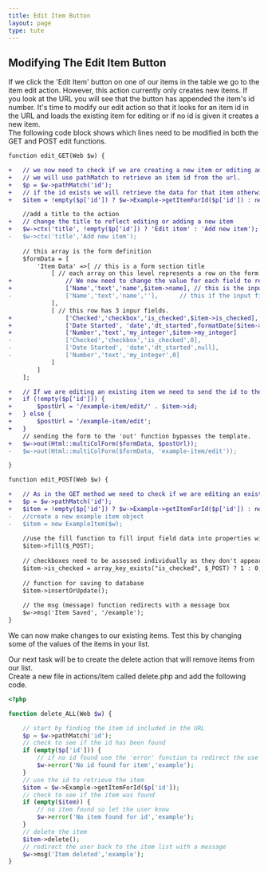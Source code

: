 ```yaml
---
title: Edit Item Button
layout: page
type: tute
---
```



## Modifying The Edit Item Button

If we click the 'Edit Item' button on one of our items in the table we go to the item edit action. However, this action currently only creates new items. If you look at the URL you will see that the button has appended the item's id number. It's time to modify our edit action so that it looks for an item id in the URL and loads the existing item for editing or if no id is given it creates a new item. <br/>
The following code block shows which lines need to be modified in both the GET and POST edit functions.
```diff
function edit_GET(Web $w) {

+   // we now need to check if we are creating a new item or editing an existing one
+   // we will use pathMatch to retrieve an item id from the url.
+   $p = $w->pathMatch('id');
+   // if the id exists we will retrieve the data for that item otherwise we will create a new item. 
+   $item = !empty($p['id']) ? $w->Example->getItemForId($p['id']) : new ExampleItem($w);

    //add a title to the action
+   // change the title to reflect editing or adding a new item
+   $w->ctx('title', !empty($p['id']) ? 'Edit item' : 'Add new item');
-   $w->ctx('title','Add new item');
    
    // this array is the form definition
    $formData = [
        'Item Data' =>[ // this is a form section title
            [ // each array on this level represents a row on the form. This row has only a single input.
+               // We now need to change the value for each field to reflect the values of the item we are editing. 
+               ['Name','text','name',$item->name], // this is the input field definition. [Label, type, name, value]
-               ['Name','text','name',''],      // this if the input field definition. [Label, type, name, value]
            ],
            [ // this row has 3 inpur fields.
+               ['Checked','checkbox','is_checked',$item->is_checked],
+               ['Date Started', 'date','dt_started',formatDate($item->dt_started)],
+               ['Number','text','my_integer',$item->my_integer]
-               ['Checked','checkbox','is_checked',0],
-               ['Date Started', 'date','dt_started',null],
-               ['Number','text','my_integer',0]
            ]
        ]
    ];

+   // If we are editing an existing item we need to send the id to the post method.
+   if (!empty($p['id'])) {
+       $postUrl = '/example-item/edit/' . $item->id;
+   } else {
+       $postUrl = '/example-item/edit';
+   }
    // sending the form to the 'out' function bypasses the template. 
+   $w->out(Html::multiColForm($formData, $postUrl)); 
-   $w->out(Html::multiColForm($formData, 'example-item/edit')); 

}
```
```diff
function edit_POST(Web $w) {

+   // As in the GET method we need to check if we are editing an existing item.
+   $p = $w->pathMatch('id');
+   $item = !empty($p['id']) ? $w->Example->getItemForId($p['id']) : new ExampleItem($w);
-   //create a new example item object
-   $item = new ExampleItem($w);
    
    //use the fill function to fill input field data into properties with matching names
    $item->fill($_POST);
    
    // checkboxes need to be assessed individually as they don't appear in the $_POST array if unchecked
    $item->is_checked = array_key_exists("is_checked", $_POST) ? 1 : 0;
    
    // function for saving to database
    $item->insertOrUpdate();
    
    // the msg (message) function redirects with a message box
    $w->msg('Item Saved', '/example');
}
```
We can now make changes to our existing items. Test this by changing some of the values of the items in your list.

Our next task will be to create the delete action that will remove items from our list. <br>
Create a new file in actions/item called delete.php and add the following code.
```php
<?php

function delete_ALL(Web $w) {

    // start by finding the item id included in the URL
    $p = $w->pathMatch('id');
    // check to see if the id has been found
    if (empty($p['id'])) {
        // if no id found use the 'error' function to redirect the use to a safe page and display a message.
        $w->error('No id found for item','example');
    }
    // use the id to retrieve the item
    $item = $w->Example->getItemForId($p['id']);
    // check to see if the item was found
    if (empty($item)) {
        // no item found so let the user know
        $w->error('No item found for id','example');
    }
    // delete the item
    $item->delete();
    // redirect the user back to the item list with a message
    $w->msg('Item deleted','example');
}

```
